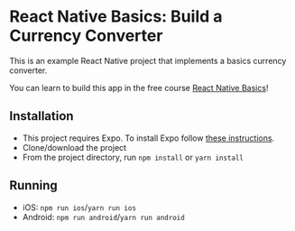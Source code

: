 # React Native Basics: Build a Currency Converter

This is an example React Native project that implements a basics currency converter.

You can learn to build this app in the free course [React Native Basics](https://www.reactnativebasics.com/)!

## Installation

- This project requires Expo. To install Expo follow [these instructions](https://expo.io/learn).
- Clone/download the project
- From the project directory, run `npm install` or `yarn install`

## Running

- iOS: `npm run ios`/`yarn run ios`
- Android: `npm run android`/`yarn run android`
